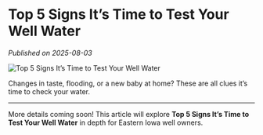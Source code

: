# Top 5 Signs It’s Time to Test Your Well Water

*Published on 2025-08-03*

![Top 5 Signs It’s Time to Test Your Well Water](../images/well_water_2.jpg)

Changes in taste, flooding, or a new baby at home? These are all clues it’s time to check your water.

---

More details coming soon! This article will explore **Top 5 Signs It’s Time to Test Your Well Water** in depth for Eastern Iowa well owners.
